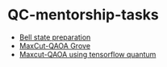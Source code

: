 # QC-mentorship-tasks
- [Bell state preparation](https://github.com/NarendraHegade5/QC-mentorship---tasks/blob/master/BellStatePreparation.ipynb)
- [MaxCut-QAOA Grove](https://github.com/NarendraHegade5/QCM-tasks/blob/master/MaxCut_grove.ipynb)
- [Maxcut-QAOA using tensorflow quantum](https://github.com/NarendraHegade5/QCM-tasks/blob/master/MaxcutQAOA_TFQ.ipynb)
